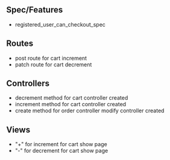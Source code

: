 ## Spec/Features ##
* registered_user_can_checkout_spec

## Routes ## 
* post route for cart increment
* patch route for cart decrement 

## Controllers ## 
* decrement method for cart controller created 
* increment method for cart controller created 
* create method for order controller modify controller created 

## Views ##
* "+" for increment for cart show page
* "-" for decrement for cart show page

